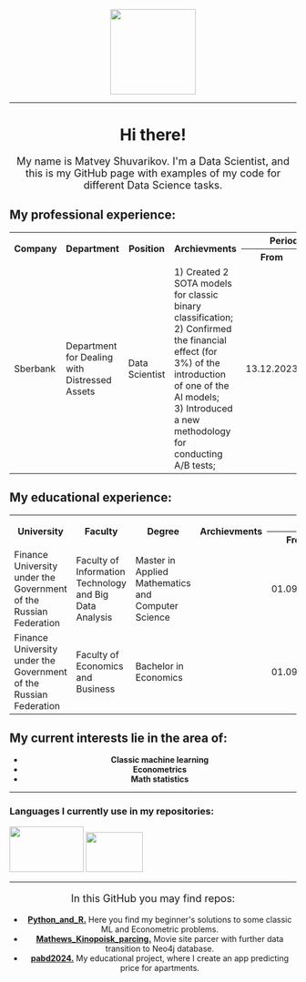 <p></p>
<div id="header" align="center">
<img src="https://functionup.org/wp-content/uploads/2023/02/DataScientist_FeatureImage-1024x683-1.png" width="150"/>
</div>
<p></p>
<hr/>
<h1 style="text-align: center">Hi there!</h1>
<p style="font-size: 18px; text-align: center">My name is Matvey Shuvarikov. I'm a Data Scientist, and this is my GitHub page with examples of my code for different Data Science tasks.</a> 
<h2>My professional experience:</h2>
<table>
<tr>
  <th rowspan="2">Company</th>
  <th rowspan="2">Department</th>
  <th rowspan="2">Position</th>
  <th rowspan="2">Archievments</th>
  <th colspan="2">Period</th>
</tr> 
<tr> 
 <th>From</th>
 <th>To</th>
</tr> 
<tr>
  <td>Sberbank</td>
  <td>Department for Dealing with Distressed Assets</td>
  <td>Data Scientist</td>
  <td>1) Created 2 SOTA models for classic binary classification;<br>
2) Confirmed the financial effect (for 3%) of the introduction of one of the AI models;<br>
3) Introduced a new methodology for conducting A/B tests;</td>
  <td>13.12.2023</td>
  <td>n.d.</td>
</tr> 
</table>
<h2>My educational experience:</h2>
<table>
<tr>
  <th rowspan="2">University</th>
  <th rowspan="2">Faculty</th>
  <th rowspan="2">Degree</th>
  <th rowspan="2">Archievments</th>
  <th colspan="2">Period</th>
</tr> 
<tr> 
 <th>From</th>
 <th>To</th>
</tr> 
<tr>
  <td>Finance University under the Government of the Russian Federation</td>
  <td>Faculty of Information Technology and Big Data Analysis</td>
  <td>Master in Applied Mathematics and Computer Science</td>
  <td></td>
  <td>01.09.2023</td>
  <td>n.d.</td>
</tr> 
<tr>
  <td>Finance University under the Government of the Russian Federation</td>
  <td>Faculty of Economics and Business</td>
  <td>Bachelor in Economics</td>
  <td></td>
  <td>01.09.2019</td>
  <td>31.08.2023</td>
</tr> 
</table>
</ul>
<h2>My current interests lie in the area of:</h2>
<ul style="list-style-type: disc; text-align: center;">
    <li><strong> Classic machine learning</a></strong>
    <li><strong>Econometrics</a></strong>
    <li><strong>Math statistics</a></strong>
</ul>
</p>
<hr/>
<h3>Languages I currently use in my repositories:</h3>
<div class="image-container">
    <img src="https://lamcdn.net/lookatme.ru/post-og_image/PZWCGcd7HqaHizrqp_pg5A.jpg" width="130" height="80"/>
    <img src="https://upload.wikimedia.org/wikipedia/commons/thumb/1/1b/R_logo.svg/1024px-R_logo.svg.png" width="100" height="70"/>
</div>
<hr/>
<p style="font-size: 18px; text-align: center">In this GitHub you may find repos:</p>
<ul style="list-style-type: disc; text-align: center;">
    <li><strong><a href="https://github.com/MathewShuvarikov/Python_and_R">Python_and_R.</a></strong> Here you find my beginner's solutions to some classic ML and Econometric problems.</li>
    <li><strong><a href="https://github.com/MathewShuvarikov/Mathews_Kinopoisk_parcing">Mathews_Kinopoisk_parcing.</a></strong> Movie site parcer with further data transition to Neo4j database.</li>
    <li><strong><a href="https://github.com/MathewShuvarikov/pabd24">pabd2024.</a></strong> My educational project, where I create an app predicting price for apartments.</li>
</ul>
